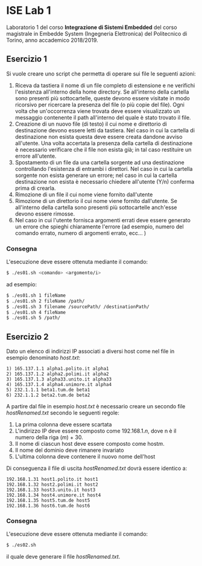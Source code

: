 # ISE Lab 1
Laboratorio 1 del corso **Integrazione di Sistemi Embedded** del corso magistrale in Embedde System (Ingegneria Elettronica) del Politecnico di Torino, anno accademico 2018/2019.<br/>

## Esercizio 1
Si vuole creare uno script che permetta di operare sui file le seguenti azioni:
1. Riceva da tastiera il nome di un file completo di estensione e ne verifichi l'esistenza all'interno della home directory. Se all'interno della cartella sono presenti più sottocartelle, queste devono essere visitate in modo ricorsivo per ricercare la presenza del file (o più copie del file). Ogni volta che un'occorrenza viene trovata deve essere visualizzato un messaggio contenente il path all'interno del quale è stato trovato il file.
2. Creazione di un nuovo file (di testo) il cui nome e direttorio di destinazione devono essere letti da tastiera. Nel caso in cui la cartella di destinazione non esista questa deve essere creata dandone avviso all'utente. Una volta accertata la presenza della cartella di destinazione è necessario verificare che il file non esista già; in tal caso restituire un errore all'utente.
3. Spostamento di un file da una cartella sorgente ad una destinazione controllando l'esistenza di entrambi i direttori. Nel caso in cui la cartella sorgente non esista generare un errore; nel caso in cui la cartella destinazione non esista è necessario chiedere all'utente (Y/n) conferma prima di crearla.
4. Rimozione di un file il cui nome viene fornito dall'utente
5. Rimozione di un direttorio il cui nome viene fornito dall'utente. Se all'interno della cartella sono presenti più sottocartelle anch'esse devono essere rimosse.
6. Nel caso in cui l'utente fornisca argomenti errati deve essere generato un errore che spieghi chiaramente l'errore (ad esempio, numero del comando errato, numero di argomenti errato, ecc... )

### Consegna
L'esecuzione deve essere ottenuta mediante il comando:
```bash
$ ./es01.sh <comando> <argomento/i>
```
ad esempio:
```bash
$ ./es01.sh 1 fileName
$ ./es01.sh 2 fileName /path/
$ ./es01.sh 3 filename /sourcePath/ /destinationPath/
$ ./es01.sh 4 fileName
$ ./es01.sh 5 /path/
```

## Esercizio 2
Dato un elenco di indirizzi IP associati a diversi host come nel file in esempio denominato *host.txt*:
```
1) 165.137.1.1 alpha1.polito.it alpha1
2) 165.137.1.2 alpha2.polimi.it alpha2
3) 165.137.1.3 alpha33.unito.it alpha33
4) 165.137.1.4 alpha4.unimore.it alpha4
5) 232.1.1.1 beta1.tum.de beta1
6) 232.1.1.2 beta2.tum.de beta2
```

A partire dal file in esempio *host.txt* è necessario creare un secondo file *hostRenamed.txt* secondo le seguenti regole:
1. La prima colonna deve essere scartata
2. L'indirizzo IP deve essere composto come 192.168.1.*n*, dove n è il numero della riga (*m*) + 30.
3. Il nome di ciascun host deve essere composto come host*m*.
4. Il nome del dominio deve rimanere invariato
5. L'ultima colonna deve contenere il nuovo nome dell'host

Di conseguenza il file di uscita *hostRenamed.txt* dovrà essere identico a:
```
192.168.1.31 host1.polito.it host1
192.168.1.32 host2.polimi.it host2
192.168.1.33 host3.unito.it host3
192.168.1.34 host4.unimore.it host4
192.168.1.35 host5.tum.de host5
192.168.1.36 host6.tum.de host6
```

### Consegna
L'esecuzione deve essere ottenuta mediante il comando:
```bash
$ ./es02.sh
```
il quale deve generare il file *hostRenamed.txt*.
